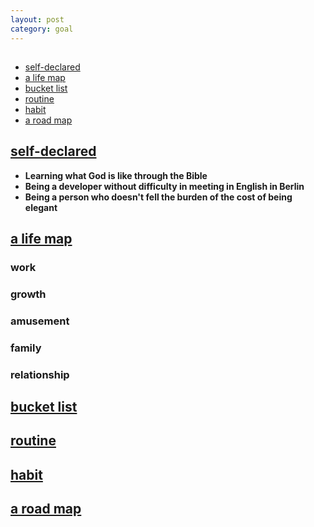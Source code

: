 ```yaml
---
layout: post
category: goal
---
```


## 
- [self-declared](#self-declared)
- [a life map](#a-life-map)
- [bucket list](#bucket-list)
- [routine](#routine)
- [habit](#habit)
- [a road map](#a-road-map)

## [self-declared](#self-declared)
- **Learning what God is like through the Bible**
- **Being a developer without difficulty in meeting in English in Berlin**
- **Being a person who doesn't fell the burden of the cost of being elegant**

## [a life map](#a-life-map)
### work
### growth
### amusement
### family
### relationship

## [bucket list](#bucket-list)

## [routine](#routine)

## [habit](#habit)

## [a road map](#a-road-map)